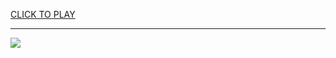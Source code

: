 
<a href="https://premium76.site?title=777_games_unblocked&ref=13M">CLICK TO PLAY</a></h3>
<hr>

<a href="https://premium76.site?title=777_games_unblocked&ref=13M"><img src="https://clearcache.store/games.png"></a>


